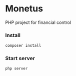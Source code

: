 # Monetus

PHP project for financial control

### Install

```bash
composer install
```

### Start server

```bash
php server
```